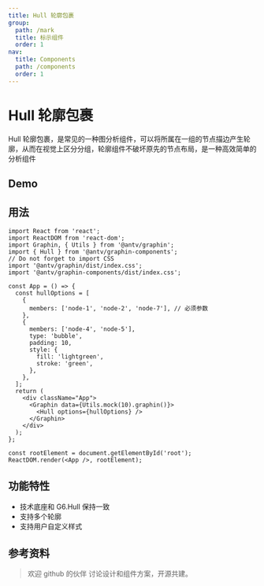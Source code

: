 ```yaml
---
title: Hull 轮廓包裹
group:
  path: /mark
  title: 标示组件
  order: 1
nav:
  title: Components
  path: /components
  order: 1
---
```


# Hull 轮廓包裹

Hull 轮廓包裹，是常见的一种图分析组件，可以将所属在一组的节点描边产生轮廓，从而在视觉上区分分组，轮廓组件不破坏原先的节点布局，是一种高效简单的分析组件

## Demo

<code src='./demos/Simple.tsx'></code>

<API src='./index.tsx'></API>

## 用法

```tsx | pure
import React from 'react';
import ReactDOM from 'react-dom';
import Graphin, { Utils } from '@antv/graphin';
import { Hull } from '@antv/graphin-components';
// Do not forget to import CSS
import '@antv/graphin/dist/index.css';
import '@antv/graphin-components/dist/index.css';

const App = () => {
  const hullOptions = [
    {
      members: ['node-1', 'node-2', 'node-7'], // 必须参数
    },
    {
      members: ['node-4', 'node-5'],
      type: 'bubble',
      padding: 10,
      style: {
        fill: 'lightgreen',
        stroke: 'green',
      },
    },
  ];
  return (
    <div className="App">
      <Graphin data={Utils.mock(10).graphin()}>
        <Hull options={hullOptions} />
      </Graphin>
    </div>
  );
};

const rootElement = document.getElementById('root');
ReactDOM.render(<App />, rootElement);
```

## 功能特性

- 技术底座和 G6.Hull 保持一致
- 支持多个轮廓
- 支持用户自定义样式

## 参考资料

> 欢迎 github 的伙伴 讨论设计和组件方案，开源共建。
